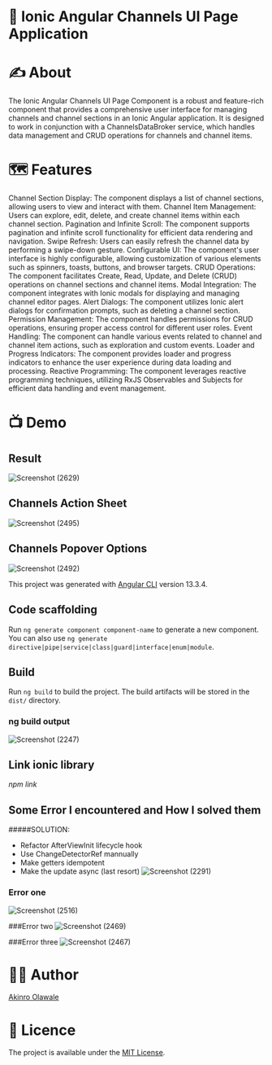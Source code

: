 # 💒 Ionic Angular Channels UI Page Application


# ✍️ About 
The Ionic Angular Channels UI Page Component is a robust and feature-rich component that provides a comprehensive user interface for managing channels and channel sections in an Ionic Angular application. It is designed to work in conjunction with a ChannelsDataBroker service, which handles data management and CRUD operations for channels and channel items.


# 🗺 Features
Channel Section Display: The component displays a list of channel sections, allowing users to view and interact with them.
Channel Item Management: Users can explore, edit, delete, and create channel items within each channel section.
Pagination and Infinite Scroll: The component supports pagination and infinite scroll functionality for efficient data rendering and navigation.
Swipe Refresh: Users can easily refresh the channel data by performing a swipe-down gesture.
Configurable UI: The component's user interface is highly configurable, allowing customization of various elements such as spinners, toasts, buttons, and browser targets.
CRUD Operations: The component facilitates Create, Read, Update, and Delete (CRUD) operations on channel sections and channel items.
Modal Integration: The component integrates with Ionic modals for displaying and managing channel editor pages.
Alert Dialogs: The component utilizes Ionic alert dialogs for confirmation prompts, such as deleting a channel section.
Permission Management: The component handles permissions for CRUD operations, ensuring proper access control for different user roles.
Event Handling: The component can handle various events related to channel and channel item actions, such as exploration and custom events.
Loader and Progress Indicators: The component provides loader and progress indicators to enhance the user experience during data loading and processing.
Reactive Programming: The component leverages reactive programming techniques, utilizing RxJS Observables and Subjects for efficient data handling and event management.


# 📺 Demo 
## Result
![Screenshot (2629)](https://user-images.githubusercontent.com/40228505/197374888-5f7a9987-9fea-4a5d-99f5-3b1b9402a2b1.png)


## Channels Action Sheet
![Screenshot (2495)](https://user-images.githubusercontent.com/40228505/197374562-984f0488-042e-4991-a2d7-51b14aa924e1.png)

## Channels Popover Options
![Screenshot (2492)](https://user-images.githubusercontent.com/40228505/197374625-30657667-5b5f-44d7-9122-ec50f616b58d.png)

This project was generated with [Angular CLI](https://github.com/angular/angular-cli) version 13.3.4.

## Code scaffolding

Run `ng generate component component-name` to generate a new component. You can also use `ng generate directive|pipe|service|class|guard|interface|enum|module`.

## Build

Run `ng build` to build the project. The build artifacts will be stored in the `dist/` directory.

### ng build output
![Screenshot (2247)](https://user-images.githubusercontent.com/40228505/197374818-2eab956e-6bb5-4c77-adee-c7d208735147.png)

## Link ionic library

_npm link_


## Some Error I encountered and How I solved them
#####SOLUTION:
* Refactor AfterViewInit lifecycle hook
* Use ChangeDetectorRef mannually
* Make getters idempotent
* Make the update async (last resort)
![Screenshot (2291)](https://user-images.githubusercontent.com/40228505/197375296-ef86e8d6-7b32-45e0-8e2b-79b1585c09b1.png)


### Error one
![Screenshot (2516)](https://user-images.githubusercontent.com/40228505/197375108-ed77c2a7-b15d-4f64-9470-bcb3e26bd64f.png)

###Error two
![Screenshot (2469)](https://user-images.githubusercontent.com/40228505/197375166-afdb4e6c-c8cb-4f10-93d5-3915e208b3f0.png)

###Error three
![Screenshot (2467)](https://user-images.githubusercontent.com/40228505/197375179-c3fb6f56-fde5-4a5d-ab6e-a6597542e363.png)



# 👨‍💻 Author 
[Akinro Olawale](https://github.com/lexycole)


# 🔖 Licence
The project is available under the [MIT License](https://github.com/lexycole/Soul-Meet-Universe/blob/main/LICENSE).
